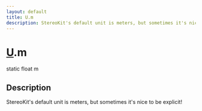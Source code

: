 ```yaml
---
layout: default
title: U.m
description: StereoKit's default unit is meters, but sometimes it's nice to be explicit!
---
```

# [U]({{site.url}}/Pages/StereoKit/U.html).m

<div class='signature' markdown='1'>
static float m
</div>

## Description
StereoKit's default unit is meters, but sometimes it's
nice to be explicit!

